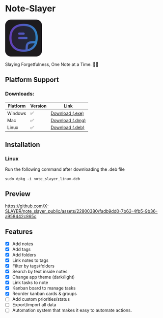 # Note-Slayer

<img src='assets/logo.png' height='120'/>

Slaying Forgetfulness, One Note at a Time. 🚀📝 

## Platform Support

### Downloads:

| Platform | Version | Link                |
| -------- | ------- | ------------------- |
| Windows  | ✅      | [Download (.exe)](https://github.com/X-SLAYER/note_slayer_public/releases/download/V0.1/NoteSLAYER.Setup.exe) |
| Mac      | ✅      | [Download (.dmg)](https://github.com/X-SLAYER/note_slayer_public/releases/download/V0.1/NoteSLAYER.dmg) |
| Linux    | ✅      | [Download (.deb)](https://github.com/X-SLAYER/note_slayer_public/releases/download/V0.1/note_slayer_linux.deb) |

## Installation

### Linux

Run the following command after downloading the .deb file

```
sudo dpkg -i note_slayer_linux.deb
```

## Preview

https://github.com/X-SLAYER/note_slayer_public/assets/22800380/fadb9dd0-7b63-4fb5-9b36-a958442c865c


## Features

- [x] Add notes
- [x] Add tags
- [x] Add folders
- [x] Link notes to tags
- [x] Filter by tags/folders
- [x] Search by text inside notes
- [x] Change app theme (dark/light)
- [x] Link tasks to note
- [x] Kanban board to manage tasks
- [x] Reorder kanban cards & groups
- [ ] Add custom priorities/status
- [ ] Export/import all data
- [ ] Automation system that makes it easy to automate actions.
